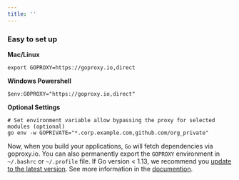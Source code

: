 ```yaml
---
title: ''
---
```


### Easy to set up

**Mac/Linux**

```shell
export GOPROXY=https://goproxy.io,direct
```

**Windows Powershell**

```shell
$env:GOPROXY="https://goproxy.io,direct"
```

**Optional Settings**

```
# Set environment variable allow bypassing the proxy for selected modules (optional)
go env -w GOPRIVATE="*.corp.example.com,github.com/org_private"
```

Now, when you build your applications, `Go` will fetch dependencies via goproxy.io. You can also permanently export the `GOPROXY` environment in `~/.bashrc` or `~/.profile` file. If Go version < 1.13, we recommend you [update to the latest version](https://gomirrors.org). See more information in the [documention](docs/getting-started.html).
